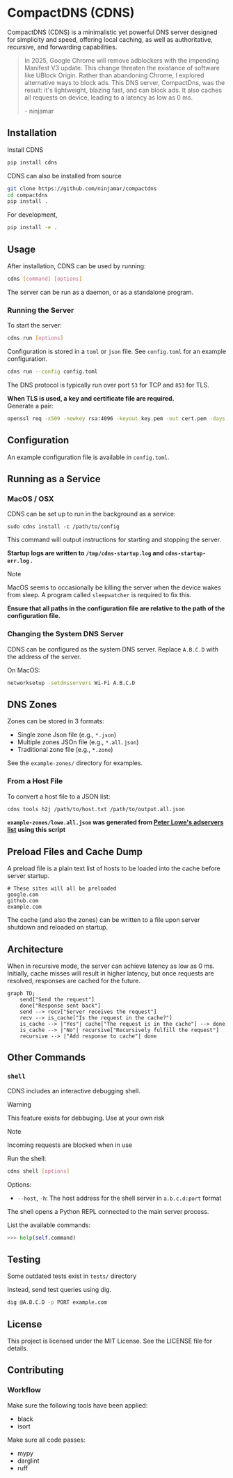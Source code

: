 # CompactDNS (CDNS)
CompactDNS (CDNS) is a minimalistic yet powerful DNS server designed for simplicity and speed, offering local caching, as well as authoritative, recursive, and forwarding capabilities.

> In 2025, Google Chrome will remove adblockers with the impending Manifest V3 update. This change threaten the existance of software like UBlock Origin. Rather than abandoning Chrome, I explored alternative ways to block ads. This DNS server, CompactDns, was the result: it's lightweight, blazing fast, and can block ads. It also caches all requests on device, leading to a latency as low as 0 ms.
> 
> \- ninjamar

## Installation

Install CDNS
```bash
pip install cdns
```

CDNS can also be installed from source

```bash
git clone https://github.com/ninjamar/compactdns
cd compactdns
pip install .
```
For development,
```bash
pip install -e .
```

## Usage

After installation, CDNS can be used by running:
```bash
cdns [command] [options]
```

The server can be run as a daemon, or as a standalone program. 

### Running the Server
To start the server:
```bash
cdns run [options]
```
Configuration is stored in a `toml` or `json` file. See `config.toml` for an example configuration.
```bash
cdns run --config config.toml
```
The DNS protocol is typically run over port `53` for TCP and `853` for TLS. 

**When TLS is used, a key and certificate file are required.**  
Generate a pair:
```bash
openssl req -x509 -newkey rsa:4096 -keyout key.pem -out cert.pem -days 365 -nodes
```

## Configuration

An example configuration file is available in `config.toml`.

## Running as a Service

### MacOS / OSX

CDNS can be set up to run in the background as a service:

```
sudo cdns install -c /path/to/config
```
This command will output instructions for starting and stopping the server. 

**Startup logs are written to `/tmp/cdns-startup.log` and `cdns-startup-err.log` .**
> [!NOTE]
> MacOS seems to occasionally be killing the server when the device wakes from sleep.
> A program called `sleepwatcher` is required to fix this.


**Ensure that all paths in the configuration file are relative to the path of the configuration file.**

### Changing the System DNS Server

CDNS can be configured as the system DNS server. Replace `A.B.C.D` with the address of the server.

On MacOS:
```bash
networksetup -setdnsservers Wi-Fi A.B.C.D
```

## DNS Zones

Zones can be stored in 3 formats:
* Single zone Json file (e.g., `*.json`)
* Multiple zones JSOn file (e.g., `*.all.json`)
* Traditional zone file (e.g., `*.zone`)

See the `example-zones/` directory for examples. 

### From a Host File

To convert a host file to a JSON list:
```bash
cdns tools h2j /path/to/host.txt /path/to/output.all.json
```

**`example-zones/lowe.all.json` was generated from [Peter Lowe's adservers list](https://pgl.yoyo.org/adservers/) using this script**

## Preload Files and Cache Dump

A preload file is a plain text list of hosts to be loaded into the cache before server startup.


```
# These sites will all be preloaded
google.com
github.com
example.com
```

The cache (and also the zones) can be written to a file upon server shutdown and reloaded on startup.

## Architecture

When in recursive mode, the server can achieve latency as low as 0 ms. Initially, cache misses will result in higher latency, but once requests are resolved, responses are cached for the future.
```mermaid
graph TD;
    send["Send the request"]
    done["Response sent back"]
    send --> recv["Server receives the request"]
    recv --> is_cache["Is the request in the cache?"]
    is_cache --> |"Yes"| cache["The request is in the cache"] --> done
    is_cache --> |"No"| recursive["Recursively fulfill the request"]
    recursive --> |"Add response to cache"| done
```

## Other Commands

### `shell`
CDNS includes an interactive debugging shell.

> [!WARNING]
> This feature exists for debbuging. Use at your own risk

> [!NOTE]
> Incoming requests are blocked when in use

Run the shell:
```bash
cdns shell [options]
```

Options:
*  `--host`, `-h`: The host address for the shell server in `a.b.c.d:port` format

The shell opens a Python REPL connected to the main server process.

List the available commands:
```python
>>> help(self.command)
```


## Testing
Some outdated tests exist in `tests/` directory

Instead, send test queries using dig.
```bash
dig @A.B.C.D -p PORT example.com
```

## License

This project is licensed under the MIT License. See the LICENSE file for details.

## Contributing

### Workflow

Make sure the following tools have been applied:
- black
- isort
  
Make sure all code passes:
- mypy
- darglint
- ruff